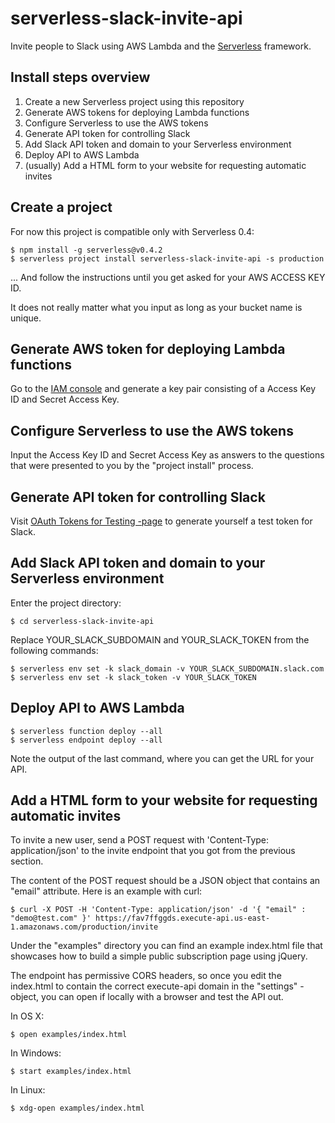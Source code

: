# serverless-slack-invite-api

Invite people to Slack using AWS Lambda and the [Serverless](https://github.com/serverless/serverless) framework.

## Install steps overview

1. Create a new Serverless project using this repository
2. Generate AWS tokens for deploying Lambda functions
3. Configure Serverless to use the AWS tokens
4. Generate API token for controlling Slack
5. Add Slack API token and domain to your Serverless environment
6. Deploy API to AWS Lambda
7. (usually) Add a HTML form to your website for requesting automatic invites

## Create a project

For now this project is compatible only with Serverless 0.4:

    $ npm install -g serverless@v0.4.2
    $ serverless project install serverless-slack-invite-api -s production

... And follow the instructions until you get asked for your AWS ACCESS KEY ID.

It does not really matter what you input as long as your bucket name is unique.

## Generate AWS token for deploying Lambda functions

Go to the [IAM console](https://console.aws.amazon.com/iam/home) and generate a key pair consisting of a Access Key ID and Secret Access Key.

## Configure Serverless to use the AWS tokens

Input the Access Key ID and Secret Access Key as answers to the questions that were presented to you by the "project install" process.

## Generate API token for controlling Slack

Visit [OAuth Tokens for Testing -page](https://api.slack.com/docs/oauth-test-tokens) to generate yourself a test token for Slack.

## Add Slack API token and domain to your Serverless environment

Enter the project directory:

    $ cd serverless-slack-invite-api

Replace YOUR_SLACK_SUBDOMAIN and YOUR_SLACK_TOKEN from the following commands:

    $ serverless env set -k slack_domain -v YOUR_SLACK_SUBDOMAIN.slack.com
    $ serverless env set -k slack_token -v YOUR_SLACK_TOKEN

## Deploy API to AWS Lambda

    $ serverless function deploy --all
    $ serverless endpoint deploy --all

Note the output of the last command, where you can get the URL for your API.

## Add a HTML form to your website for requesting automatic invites

To invite a new user, send a POST request with 'Content-Type: application/json' to the invite endpoint that you got from the previous section.

The content of the POST request should be a JSON object that contains an "email" attribute. Here is an example with curl:

    $ curl -X POST -H 'Content-Type: application/json' -d '{ "email" : "demo@test.com" }' https://fav7ffggds.execute-api.us-east-1.amazonaws.com/production/invite

Under the "examples" directory you can find an example index.html file that showcases how to build a simple public subscription page using jQuery.

The endpoint has permissive CORS headers, so once you edit the index.html to contain the correct execute-api domain in the "settings" -object, you can open if locally with a browser and test the API out.

In OS X:

    $ open examples/index.html

In Windows:

    $ start examples/index.html

In Linux:

    $ xdg-open examples/index.html
